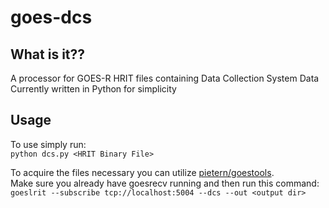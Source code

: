 # goes-dcs
## What is it??
A processor for GOES-R HRIT files containing Data Collection System Data<br/>
Currently written in Python for simplicity

## Usage
To use simply run:<br/> 
`python dcs.py <HRIT Binary File>`<br/>

To acquire the files necessary you can utilize [pietern/goestools](https://github.com/pietern/goestools).<br/>
Make sure you already have goesrecv running and then run this command:<br/>
`goeslrit --subscribe tcp://localhost:5004 --dcs --out <output dir>`
